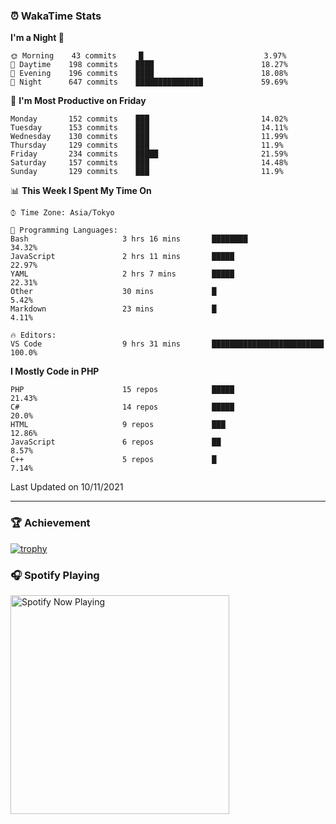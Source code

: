 ### ⏰ WakaTime Stats


<!--START_SECTION:waka-->
**I'm a Night 🦉** 

```text
🌞 Morning    43 commits     █                           3.97% 
🌆 Daytime    198 commits    ████                        18.27% 
🌃 Evening    196 commits    ████                        18.08% 
🌙 Night      647 commits    ███████████████             59.69%

```
📅 **I'm Most Productive on Friday** 

```text
Monday       152 commits    ███                         14.02% 
Tuesday      153 commits    ███                         14.11% 
Wednesday    130 commits    ███                         11.99% 
Thursday     129 commits    ███                         11.9% 
Friday       234 commits    █████                       21.59% 
Saturday     157 commits    ███                         14.48% 
Sunday       129 commits    ███                         11.9%

```


📊 **This Week I Spent My Time On** 

```text
⌚︎ Time Zone: Asia/Tokyo

💬 Programming Languages: 
Bash                     3 hrs 16 mins       ████████                    34.32% 
JavaScript               2 hrs 11 mins       █████                       22.97% 
YAML                     2 hrs 7 mins        █████                       22.31% 
Other                    30 mins             █                           5.42% 
Markdown                 23 mins             █                           4.11%

🔥 Editors: 
VS Code                  9 hrs 31 mins       █████████████████████████   100.0%

```

**I Mostly Code in PHP** 

```text
PHP                      15 repos            █████                       21.43% 
C#                       14 repos            █████                       20.0% 
HTML                     9 repos             ███                         12.86% 
JavaScript               6 repos             ██                          8.57% 
C++                      5 repos             █                           7.14%

```



 Last Updated on 10/11/2021
<!--END_SECTION:waka-->

---

### 🏆 Achievement

[![trophy](https://github-profile-trophy.vercel.app/?username=Slime-hatena&theme=flat&no-bg=true&no-frame=true&column=8)](https://github.com/ryo-ma/github-profile-trophy)

### 🎧 Spotify Playing

[<img src="https://spotify-now-playing-slime-hatena.vercel.app/api/spotify-playing" alt="Spotify Now Playing" width="350" />](https://open.spotify.com/user/slime_hatena)

<!--
**Slime-hatena/Slime-hatena** is a ✨ _special_ ✨ repository because its `README.md` (this file) appears on your GitHub profile.

Here are some ideas to get you started:

- 🔭 I’m currently working on ...
- 🌱 I’m currently learning ...
- 👯 I’m looking to collaborate on ...
- 🤔 I’m looking for help with ...
- 💬 Ask me about ...
- 📫 How to reach me: ...
- 😄 Pronouns: ...
- ⚡ Fun fact: ...
-->
